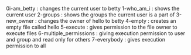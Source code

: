 0i-am_betty : changes the current user to betty
1-who_am_i : shows the current user
2-groups : shows the groups the current user is a part of
3-new_owner : changes the owner of hello to betty
4-empty : creates an empty file called hello
5-execute : gives permission to the file owner to execute files
6-multiple_permissions : giving execution permission to user and group and read only for others
7-everybody : gives execution permission to all

